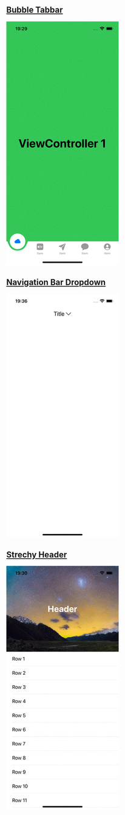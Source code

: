 ## [Bubble Tabbar]()
![tabbar](/resources/images/bubble_tabbar.gif)

## [Navigation Bar Dropdown]()
![tabbar](/resources/images/nav_dropdown.gif)

## [Strechy Header]()
![tabbar](/resources/images/stretchy.gif)
